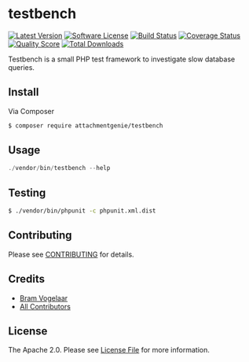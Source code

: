 # testbench

[![Latest Version](https://img.shields.io/github/release/attachmentgenie/testbench.svg?style=flat-square)](https://github.com/attachmentgenie/testbench/releases)
[![Software License](https://img.shields.io/badge/license-Apache%202.0-brightgreen.svg?style=flat-square)](LICENSE.md)
[![Build Status](https://img.shields.io/travis/attachmentgenie/testbench/master.svg?style=flat-square)](https://travis-ci.org/attachmentgenie/testbench)
[![Coverage Status](https://img.shields.io/scrutinizer/coverage/g/attachmentgenie/testbench.svg?style=flat-square)](https://scrutinizer-ci.com/g/attachmentgenie/testbench/code-structure)
[![Quality Score](https://img.shields.io/scrutinizer/g/attachmentgenie/testbench.svg?style=flat-square)](https://scrutinizer-ci.com/g/attachmentgenie/testbench)
[![Total Downloads](https://img.shields.io/packagist/dt/attachmentgenie/testbench.svg?style=flat-square)](https://packagist.org/packages/attachmentgenie/testbench)

Testbench is a small PHP test framework to investigate slow database queries.

## Install

Via Composer

``` bash
$ composer require attachmentgenie/testbench
```

## Usage

``` php
./vendor/bin/testbench --help
```

## Testing

``` bash
$ ./vendor/bin/phpunit -c phpunit.xml.dist
```

## Contributing

Please see [CONTRIBUTING](https://github.com/attachmentgenie/testbench/blob/master/CONTRIBUTING.md) for details.

## Credits

- [Bram Vogelaar](https://github.com/attachmentgenie)
- [All Contributors](https://github.com/attachmentgenie/testbench/contributors)

## License

The Apache 2.0. Please see [License File](LICENSE.md) for more information.